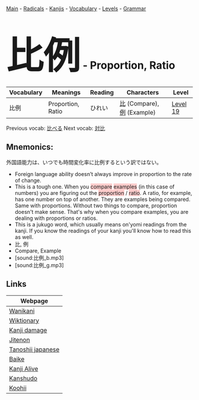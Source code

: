 <style> bigfont {font-size: 100px}</style>
[Main](../README.md) -
[Radicals](../radicals.md) -
[Kanjis](../kanjis.md) -
[Vocabulary](../vocabulary.md) -
[Levels](../levels.md) -
[Grammar](../grammar.md)
# <bigfont> 比例</bigfont> - Proportion, Ratio 

| Vocabulary | Meanings | Reading | Characters | Level |
| --- | --- | --- | --- | --- |
| 比例 | Proportion, Ratio | ひれい |  [比](../kanjis/比.md) (Compare), [例](../kanjis/例.md) (Example) | [Level 19](../levels/wk_level19.md) |

Previous vocab: [比べる](比べる.md) Next vocab: [対比](対比.md) 

## Mnemonics:
外国語能力は、いつでも時間変化率に比例するという訳ではない。
* Foreign language ability doesn’t always improve in proportion to the rate of change.
* This is a tough one. When you <span style="background-color:#ffcccb"> compare</span> <span style="background-color:#ffcccb"> examples</span> (in this case of numbers) you are figuring out the <span style="background-color:#ffcccb"> proportion</span> / <span style="background-color:#ffcccb"> ratio</span>. A ratio, for example, has one number on top of another. They are examples being compared. Same with proportions. Without two things to compare, proportion doesn't make sense. That's why when you compare examples, you are dealing with proportions or ratios.
* This is a jukugo word, which usually means on'yomi readings from the kanji. If you know the readings of your kanji you'll know how to read this as well.
* 比, 例
* Compare, Example
* [sound:比例_b.mp3]
* [sound:比例_g.mp3]


## Links 

| Webpage |
| --- |
| [Wanikani          ](https://www.wanikani.com/kanji/比例) |
| [Wiktionary        ](https://en.wiktionary.org/wiki/比例) |
| [Kanji damage      ](http://www.kanjidamage.com/kanji/search?utf8=✓&q=比例) |
| [Jitenon           ](https://jitenon.com/kanji/比例) |
| [Tanoshii japanese ](https://www.tanoshiijapanese.com/dictionary/kanji.cfm?k=比例) |
| [Baike             ](https://baike.baidu.com/item/比例) |
| [Kanji Alive       ](https://app.kanjialive.com/比例) |
| [Kanshudo          ](https://www.kanshudo.com/searchmn?q=比例) |
| [Koohii            ](https://kanji.koohii.com/study/kanji/比例) |

